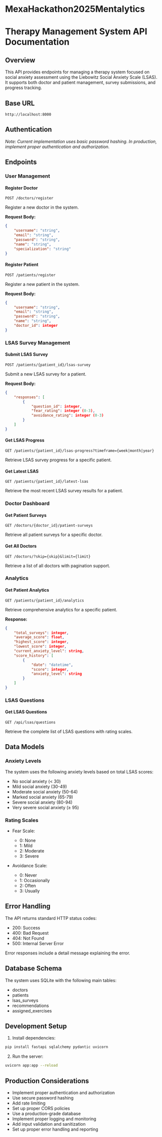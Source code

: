 # MexaHackathon2025Mentalytics

# Therapy Management System API Documentation

## Overview
This API provides endpoints for managing a therapy system focused on social anxiety assessment using the Liebowitz Social Anxiety Scale (LSAS). It supports both doctor and patient management, survey submissions, and progress tracking.

## Base URL
```
http://localhost:8000
```

## Authentication
*Note: Current implementation uses basic password hashing. In production, implement proper authentication and authorization.*

## Endpoints

### User Management

#### Register Doctor
```http
POST /doctors/register
```
Register a new doctor in the system.

**Request Body:**
```json
{
    "username": "string",
    "email": "string",
    "password": "string",
    "name": "string",
    "specialization": "string"
}
```

#### Register Patient
```http
POST /patients/register
```
Register a new patient in the system.

**Request Body:**
```json
{
    "username": "string",
    "email": "string",
    "password": "string",
    "name": "string",
    "doctor_id": integer
}
```

### LSAS Survey Management

#### Submit LSAS Survey
```http
POST /patients/{patient_id}/lsas-survey
```
Submit a new LSAS survey for a patient.

**Request Body:**
```json
{
    "responses": [
        {
            "question_id": integer,
            "fear_rating": integer (0-3),
            "avoidance_rating": integer (0-3)
        }
    ]
}
```

#### Get LSAS Progress
```http
GET /patients/{patient_id}/lsas-progress?timeframe={week|month|year}
```
Retrieve LSAS survey progress for a specific patient.

#### Get Latest LSAS
```http
GET /patients/{patient_id}/latest-lsas
```
Retrieve the most recent LSAS survey results for a patient.

### Doctor Dashboard

#### Get Patient Surveys
```http
GET /doctors/{doctor_id}/patient-surveys
```
Retrieve all patient surveys for a specific doctor.

#### Get All Doctors
```http
GET /doctors/?skip={skip}&limit={limit}
```
Retrieve a list of all doctors with pagination support.

### Analytics

#### Get Patient Analytics
```http
GET /patients/{patient_id}/analytics
```
Retrieve comprehensive analytics for a specific patient.

**Response:**
```json
{
    "total_surveys": integer,
    "average_score": float,
    "highest_score": integer,
    "lowest_score": integer,
    "current_anxiety_level": string,
    "score_history": [
        {
            "date": "datetime",
            "score": integer,
            "anxiety_level": string
        }
    ]
}
```

### LSAS Questions

#### Get LSAS Questions
```http
GET /api/lsas/questions
```
Retrieve the complete list of LSAS questions with rating scales.

## Data Models

### Anxiety Levels
The system uses the following anxiety levels based on total LSAS scores:
- No social anxiety (< 30)
- Mild social anxiety (30-49)
- Moderate social anxiety (50-64)
- Marked social anxiety (65-79)
- Severe social anxiety (80-94)
- Very severe social anxiety (≥ 95)

### Rating Scales
- Fear Scale:
  - 0: None
  - 1: Mild
  - 2: Moderate
  - 3: Severe

- Avoidance Scale:
  - 0: Never
  - 1: Occasionally
  - 2: Often
  - 3: Usually

## Error Handling
The API returns standard HTTP status codes:
- 200: Success
- 400: Bad Request
- 404: Not Found
- 500: Internal Server Error

Error responses include a detail message explaining the error.

## Database Schema
The system uses SQLite with the following main tables:
- doctors
- patients
- lsas_surveys
- recommendations
- assigned_exercises

## Development Setup
1. Install dependencies:
```bash
pip install fastapi sqlalchemy pydantic uvicorn
```

2. Run the server:
```bash
uvicorn app:app --reload
```

## Production Considerations
- Implement proper authentication and authorization
- Use secure password hashing
- Add rate limiting
- Set up proper CORS policies
- Use a production-grade database
- Implement proper logging and monitoring
- Add input validation and sanitization
- Set up proper error handling and reporting